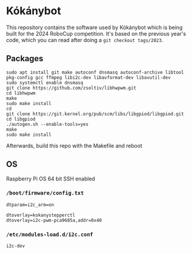 # Kókánybot

This repository contains the software used by Kókánybot which is being built for the 2024 RoboCup competition.
It's based on the previous year's code, which you can read after doing a `git checkout tags/2023`.

## Packages
```
sudo apt install git make autoconf dnsmasq autoconf-archive libtool pkg-config gcc ffmpeg libi2c-dev libavformat-dev libavutil-dev
sudo systemctl enable dnsmasq
git clone https://github.com/zsoltiv/libhwpwm.git
cd libhwpwm
make
sudo make install
cd
git clone https://git.kernel.org/pub/scm/libs/libgpiod/libgpiod.git
cd libgpiod
./autogen.sh --enable-tools=yes
make
sudo make install
```

Afterwards, build this repo with the Makefile and reboot

## OS

Raspberry Pi OS 64 bit
SSH enabled

### `/boot/firmware/config.txt`

```
dtparam=i2c_arm=on

dtoverlay=kokanystepperctl
dtoverlay=i2c-pwm-pca9685a,addr=0x40
```

### `/etc/modules-load.d/i2c.conf`

```
i2c-dev
```
